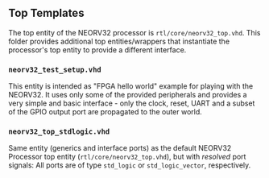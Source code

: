 ## Top Templates

The top entity of the NEORV32 processor is `rtl/core/neorv32_top.vhd`. This folder provides additional
top entities/wrappers that instantiate the processor's top entity to provide a different interface.

### `neorv32_test_setup.vhd`

This entity is intended as "FPGA hello world" example for playing with the NEORV32. It uses only some of the
provided peripherals and provides a very simple and basic interface - only the clock, reset, UART and a subset
of the GPIO output port are propagated to the outer world.

### `neorv32_top_stdlogic.vhd`

Same entity (generics and interface ports) as the default NEORV32 Processor top entity (`rtl/core/neorv32_top.vhd`),
but with _resolved_ port signals: All ports are of type `std_logic` or `std_logic_vector`, respectively.
